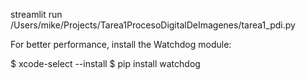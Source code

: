 streamlit run /Users/mike/Projects/Tarea1ProcesoDigitalDeImagenes/tarea1_pdi.py

For better performance, install the Watchdog module:

  $ xcode-select --install
  $ pip install watchdog
